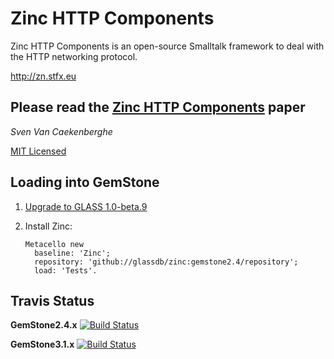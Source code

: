 # Zinc HTTP Components


Zinc HTTP Components is an open-source Smalltalk framework 
to deal with the HTTP networking protocol.


<http://zn.stfx.eu>


## Please read the [Zinc HTTP Components](https://github.com/svenvc/zinc/blob/master/zinc-http-components-paper.md) paper


*Sven Van Caekenberghe* 


[MIT Licensed](https://github.com/svenvc/zinc/blob/master/license.txt)

## Loading into GemStone

1. [Upgrade to GLASS 1.0-beta.9](http://code.google.com/p/glassdb/wiki/GemToolsUpdate#Update_GLASS)

2. Install Zinc:

    ```Smalltalk
    Metacello new
      baseline: 'Zinc';
	  repository: 'github://glassdb/zinc:gemstone2.4/repository';
	  load: 'Tests'.
    ```
## Travis Status

**GemStone2.4.x** [![Build Status](https://travis-ci.org/glassdb/zinc.png?branch=gemstone2.4)](https://travis-ci.org/glassdb/zinc)

**GemStone3.1.x** [![Build Status](https://travis-ci.org/glassdb/zinc.png?branch=gemstone3.1)](https://travis-ci.org/glassdb/zinc)
